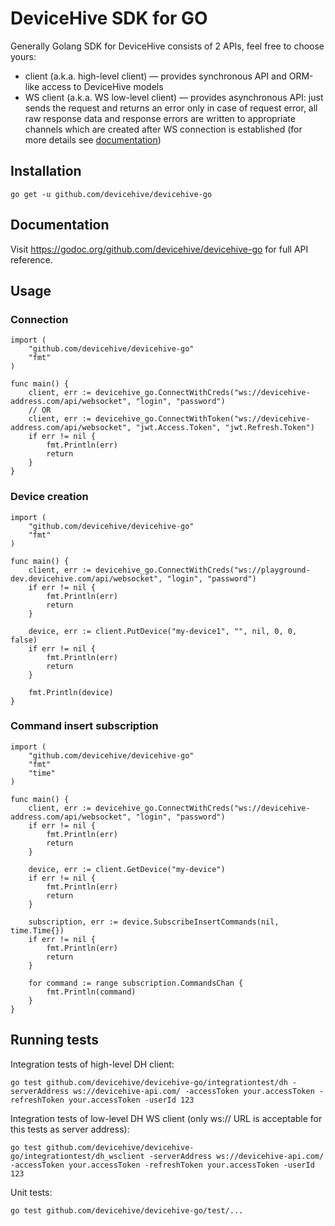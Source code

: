 # DeviceHive SDK for GO

Generally Golang SDK for DeviceHive consists of 2 APIs, feel free to choose yours:
- client (a.k.a. high-level client) — provides synchronous API and ORM-like access to DeviceHive models
- WS client (a.k.a. WS low-level client) — provides asynchronous API: just sends the request and returns an error only in case of request error,
all raw response data and response errors are written to appropriate channels which are created after WS connection is established
(for more details see [documentation](#documentation))

## Installation

    go get -u github.com/devicehive/devicehive-go

## Documentation
Visit https://godoc.org/github.com/devicehive/devicehive-go for full API reference.

## Usage
### Connection

    import (
        "github.com/devicehive/devicehive-go"
        "fmt"
    )

    func main() {
        client, err := devicehive_go.ConnectWithCreds("ws://devicehive-address.com/api/websocket", "login", "password")
        // OR
        client, err := devicehive_go.ConnectWithToken("ws://devicehive-address.com/api/websocket", "jwt.Access.Token", "jwt.Refresh.Token")
        if err != nil {
            fmt.Println(err)
            return
        }
    }

### Device creation

    import (
    	"github.com/devicehive/devicehive-go"
    	"fmt"
    )

    func main() {
    	client, err := devicehive_go.ConnectWithCreds("ws://playground-dev.devicehive.com/api/websocket", "login", "password")
    	if err != nil {
    		fmt.Println(err)
    		return
    	}

    	device, err := client.PutDevice("my-device1", "", nil, 0, 0, false)
    	if err != nil {
    		fmt.Println(err)
    		return
    	}

    	fmt.Println(device)
    }

### Command insert subscription

    import (
        "github.com/devicehive/devicehive-go"
        "fmt"
        "time"
    )

    func main() {
        client, err := devicehive_go.ConnectWithCreds("ws://devicehive-address.com/api/websocket", "login", "password")
        if err != nil {
            fmt.Println(err)
            return
        }

        device, err := client.GetDevice("my-device")
        if err != nil {
            fmt.Println(err)
            return
        }

        subscription, err := device.SubscribeInsertCommands(nil, time.Time{})
        if err != nil {
            fmt.Println(err)
            return
        }

        for command := range subscription.CommandsChan {
            fmt.Println(command)
        }
    }

## Running tests
Integration tests of high-level DH client:

    go test github.com/devicehive/devicehive-go/integrationtest/dh -serverAddress ws://devicehive-api.com/ -accessToken your.accessToken -refreshToken your.accessToken -userId 123

Integration tests of low-level DH WS client (only ws:// URL is acceptable for this tests as server address):

    go test github.com/devicehive/devicehive-go/integrationtest/dh_wsclient -serverAddress ws://devicehive-api.com/ -accessToken your.accessToken -refreshToken your.accessToken -userId 123

Unit tests:

    go test github.com/devicehive/devicehive-go/test/...

